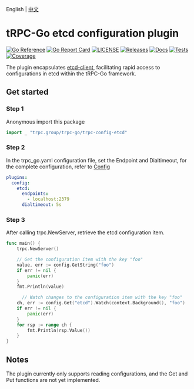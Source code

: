 English | [中文](README_CN.md)

# tRPC-Go etcd configuration plugin

[![Go Reference](https://pkg.go.dev/badge/github.com/trpc-ecosystem/go-config-etcd.svg)](https://pkg.go.dev/github.com/trpc-ecosystem/go-config-etcd)
[![Go Report Card](https://goreportcard.com/badge/github.com/trpc.group/trpc-go/trpc-config-etcd)](https://goreportcard.com/report/github.com/trpc.group/trpc-go/trpc-config-etcd)
[![LICENSE](https://img.shields.io/github/license/trpc-ecosystem/go-config-etcd.svg?style=flat-square)](https://github.com/trpc-ecosystem/go-config-etcd/blob/main/LICENSE)
[![Releases](https://img.shields.io/github/release/trpc-ecosystem/go-config-etcd.svg?style=flat-square)](https://github.com/trpc-ecosystem/go-config-etcd/releases)
[![Docs](https://img.shields.io/badge/docs-latest-green)](http://test.trpc.group.woa.com/docs/)
[![Tests](https://github.com/trpc-ecosystem/go-config-etcd/actions/workflows/prc.yaml/badge.svg)](https://github.com/trpc-ecosystem/go-config-etcd/actions/workflows/prc.yaml)
[![Coverage](https://codecov.io/gh/trpc-ecosystem/go-config-etcd/branch/main/graph/badge.svg)](https://app.codecov.io/gh/trpc-ecosystem/go-config-etcd/tree/main)

The plugin encapsulates [etcd-client](https://github.com/etcd-io/etcd/tree/main/client/v3), facilitating rapid access to configurations in etcd within the tRPC-Go framework.

## Get started

### Step 1

Anonymous import this package

```go
import _ "trpc.group/trpc-go/trpc-config-etcd"
```

### Step 2

In the trpc_go.yaml configuration file, set the Endpoint and Dialtimeout, for the complete configuration, refer to [Config](https://github.com/etcd-io/etcd/blob/client/v3.5.9/client/v3/config.go#L26)

```yaml
plugins:                 
  config:
    etcd:
      endpoints:
        - localhost:2379
      dialtimeout: 5s
```

### Step 3

After calling trpc.NewServer, retrieve the etcd configuration item.

```go
func main() {
	trpc.NewServer()

    // Get the configuration item with the key "foo"
	value, err := config.GetString("foo")
	if err != nil {
		panic(err)
	}
	fmt.Println(value)

      // Watch changes to the configuration item with the key "foo"
	ch, err := config.Get("etcd").Watch(context.Background(), "foo")
	if err != nil {
		panic(err)
	}
	for rsp := range ch {
		fmt.Println(rsp.Value())
	}
}
```

## Notes

The plugin currently only supports reading configurations, and the Get and Put functions are not yet implemented.
